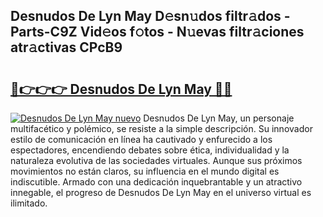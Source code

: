 ## Desnudos De Lyn May D𝚎sn𝚞dos filtr𝚊dos - Parts-C9Z Vid𝚎os f𝚘tos - N𝚞evas filtr𝚊ciones atr𝚊ctivas CPcB9

# <h2><a href="http://mb1w3sl.tromn.icu/?c=Desnudos+De+Lyn+May">🔗👉👉👉 Desnudos De Lyn May 🔗🔗</a></h2>

[![Desnudos De Lyn May nuevo](https://i.imgur.com/pEAQMta.gif)](http://mb1w3sl.tromn.icu/?c=Desnudos+De+Lyn+May)
Desnudos De Lyn May, un personaje multifacético y polémico, se resiste a la simple descripción. Su innovador estilo de comunicación en línea ha cautivado y enfurecido a los espectadores, encendiendo debates sobre ética, individualidad y la naturaleza evolutiva de las sociedades virtuales. Aunque sus próximos movimientos no están claros, su influencia en el mundo digital es indiscutible. Armado con una dedicación inquebrantable y un atractivo innegable, el progreso de Desnudos De Lyn May en el universo virtual es ilimitado.
